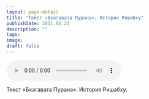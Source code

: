 ```yaml
---
layout: page-detail
title: "Текст «Бхагавата Пурана». История Ришабху"
publishDate: 2011.02.21
description: ""
tags:
image:
draft: false
---
```


<audio title="2011.02.21 - Текст «Бхагавата Пурана». История Ришабху.mp3" src="/upload/iblock/1b8/1b89051c3aed0057b6a9ba1eb4b1962d.mp3" controls=""></audio>

 Текст «Бхагавата Пурана». История Ришабху. 

  
